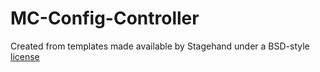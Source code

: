 # MC-Config-Controller

Created from templates made available by Stagehand under a BSD-style [license](https://github.com/dart-lang/stagehand/blob/master/LICENSE)
